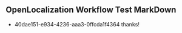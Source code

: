 ## OpenLocalization Workflow Test MarkDown
* 40dae151-e934-4236-aaa3-0ffcda1f4364 thanks!

<!--HONumber=Aug16_HO4-->


